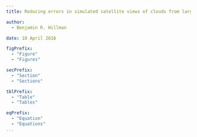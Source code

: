 ```yaml
--- 
title: Reducing errors in simulated satellite views of clouds from large-scale models

author: 
  - Benjamin R. Hillman

date: 18 April 2016

figPrefix: 
  - "Figure" 
  - "Figures"

secPrefix: 
  - "Section" 
  - "Sections"

tblPrefix: 
  - "Table" 
  - "Tables" 

eqPrefix:
  - "Equation"
  - "Equations" 
...
```

